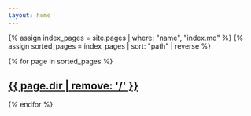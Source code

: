 ```yaml
---
layout: home
---
```



<div class="posts">
{% assign index_pages = site.pages | where: "name", "index.md" %}
{% assign sorted_pages = index_pages | sort: "path" | reverse %}

{% for page in sorted_pages %}
    <div class="post-preview">
        <h2><a href="./{{ page.url }}">{{ page.dir | remove: '/' }}</a></h2>
    </div>
{% endfor %}
</div>
  